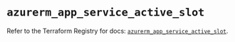 # `azurerm_app_service_active_slot`

Refer to the Terraform Registry for docs: [`azurerm_app_service_active_slot`](https://registry.terraform.io/providers/hashicorp/azurerm/3.114.0/docs/resources/app_service_active_slot).
